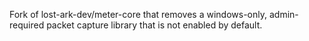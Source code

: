 Fork of lost-ark-dev/meter-core that removes a windows-only, admin-required packet capture library that is not enabled by default.

